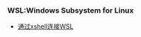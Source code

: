 ### WSL:Windows Subsystem for Linux

+ [通过xshell连接WSL](http://blog.csdn.net/raoweijian/article/details/65661302)
